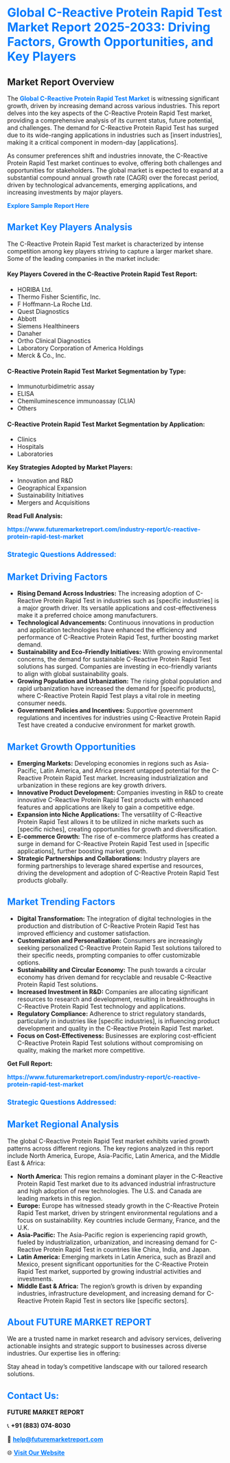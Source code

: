 <h1 style="color: #007BFF;">Global C-Reactive Protein Rapid Test Market Report 2025-2033: Driving Factors, Growth Opportunities, and Key Players</h1>

<section id="overview">
<h2>Market Report Overview</h2>
<p>The <a href="https://www.futuremarketreport.com/industry-report/c-reactive-protein-rapid-test-market" style="color: #007BFF; text-decoration: none;"><strong>Global C-Reactive Protein Rapid Test Market</strong></a> is witnessing significant growth, driven by increasing demand across various industries. This report delves into the key aspects of the C-Reactive Protein Rapid Test market, providing a comprehensive analysis of its current status, future potential, and challenges. The demand for C-Reactive Protein Rapid Test has surged due to its wide-ranging applications in industries such as [insert industries], making it a critical component in modern-day [applications].</p>
<p>As consumer preferences shift and industries innovate, the C-Reactive Protein Rapid Test market continues to evolve, offering both challenges and opportunities for stakeholders. The global market is expected to expand at a substantial compound annual growth rate (CAGR) over the forecast period, driven by technological advancements, emerging applications, and increasing investments by major players.</p>
</section>

<section id="overview">
<p><a href="https://www.futuremarketreport.com/request-sample/reportId=41156" style="color: #007BFF; text-decoration: none;"><strong>Explore Sample Report Here</strong></a></p>
</section>

<section id="key-players">
<h2 style="color: #007BFF;">Market Key Players Analysis</h2>
<p>The C-Reactive Protein Rapid Test market is characterized by intense competition among key players striving to capture a larger market share. Some of the leading companies in the market include:</p>
<h4>Key Players Covered in the C-Reactive Protein Rapid Test Report:</h4>
<ul><li>HORIBA Ltd.</li><li>Thermo Fisher Scientific, Inc.</li><li>F Hoffmann-La Roche Ltd.</li><li>Quest Diagnostics</li><li>Abbott</li><li>Siemens Healthineers</li><li>Danaher</li><li>Ortho Clinical Diagnostics</li><li>Laboratory Corporation of America Holdings</li><li>Merck &amp; Co., Inc.</li></ul>
<h4>C-Reactive Protein Rapid Test Market Segmentation by Type:</h4>
<ul><li>Immunoturbidimetric assay</li><li>ELISA</li><li>Chemiluminescence immunoassay (CLIA)</li><li>Others</li></ul>

<h4>C-Reactive Protein Rapid Test Market Segmentation by Application:</h4>
<ul><li>Clinics</li><li>Hospitals</li><li>Laboratories</li></ul>
<p><strong>Key Strategies Adopted by Market Players:</strong></p>
<ul>
<li>Innovation and R&D</li>
<li>Geographical Expansion</li>
<li>Sustainability Initiatives</li>
<li>Mergers and Acquisitions</li>
</ul>
</section>

<section>
<p><strong>Read Full Analysis: </strong></p><a href="https://www.futuremarketreport.com/industry-report/c-reactive-protein-rapid-test-market" style="color: #007BFF; text-decoration: none;"><strong>https://www.futuremarketreport.com/industry-report/c-reactive-protein-rapid-test-market</strong></a>
<h3 style="color: #007BFF;">Strategic Questions Addressed:</h3>
</section>

<section id="driving-factors">
<h2 style="color: #007BFF;">Market Driving Factors</h2>
<ul>
<li><strong>Rising Demand Across Industries:</strong> The increasing adoption of C-Reactive Protein Rapid Test in industries such as [specific industries] is a major growth driver. Its versatile applications and cost-effectiveness make it a preferred choice among manufacturers.</li>
<li><strong>Technological Advancements:</strong> Continuous innovations in production and application technologies have enhanced the efficiency and performance of C-Reactive Protein Rapid Test, further boosting market demand.</li>
<li><strong>Sustainability and Eco-Friendly Initiatives:</strong> With growing environmental concerns, the demand for sustainable C-Reactive Protein Rapid Test solutions has surged. Companies are investing in eco-friendly variants to align with global sustainability goals.</li>
<li><strong>Growing Population and Urbanization:</strong> The rising global population and rapid urbanization have increased the demand for [specific products], where C-Reactive Protein Rapid Test plays a vital role in meeting consumer needs.</li>
<li><strong>Government Policies and Incentives:</strong> Supportive government regulations and incentives for industries using C-Reactive Protein Rapid Test have created a conducive environment for market growth.</li>
</ul>
</section>

<section id="growth-opportunities">
<h2 style="color: #007BFF;">Market Growth Opportunities</h2>
<ul>
<li><strong>Emerging Markets:</strong> Developing economies in regions such as Asia-Pacific, Latin America, and Africa present untapped potential for the C-Reactive Protein Rapid Test market. Increasing industrialization and urbanization in these regions are key growth drivers.</li>
<li><strong>Innovative Product Development:</strong> Companies investing in R&D to create innovative C-Reactive Protein Rapid Test products with enhanced features and applications are likely to gain a competitive edge.</li>
<li><strong>Expansion into Niche Applications:</strong> The versatility of C-Reactive Protein Rapid Test allows it to be utilized in niche markets such as [specific niches], creating opportunities for growth and diversification.</li>
<li><strong>E-commerce Growth:</strong> The rise of e-commerce platforms has created a surge in demand for C-Reactive Protein Rapid Test used in [specific applications], further boosting market growth.</li>
<li><strong>Strategic Partnerships and Collaborations:</strong> Industry players are forming partnerships to leverage shared expertise and resources, driving the development and adoption of C-Reactive Protein Rapid Test products globally.</li>
</ul>
</section>

<section id="trending-factors">
<h2 style="color: #007BFF;">Market Trending Factors</h2>
<ul>
<li><strong>Digital Transformation:</strong> The integration of digital technologies in the production and distribution of C-Reactive Protein Rapid Test has improved efficiency and customer satisfaction.</li>
<li><strong>Customization and Personalization:</strong> Consumers are increasingly seeking personalized C-Reactive Protein Rapid Test solutions tailored to their specific needs, prompting companies to offer customizable options.</li>
<li><strong>Sustainability and Circular Economy:</strong> The push towards a circular economy has driven demand for recyclable and reusable C-Reactive Protein Rapid Test solutions.</li>
<li><strong>Increased Investment in R&D:</strong> Companies are allocating significant resources to research and development, resulting in breakthroughs in C-Reactive Protein Rapid Test technology and applications.</li>
<li><strong>Regulatory Compliance:</strong> Adherence to strict regulatory standards, particularly in industries like [specific industries], is influencing product development and quality in the C-Reactive Protein Rapid Test market.</li>
<li><strong>Focus on Cost-Effectiveness:</strong> Businesses are exploring cost-efficient C-Reactive Protein Rapid Test solutions without compromising on quality, making the market more competitive.</li>
</ul>
</section>

<section>
<p><strong>Get Full Report: </strong></p><a href="https://www.futuremarketreport.com/industry-report/c-reactive-protein-rapid-test-market" style="color: #007BFF; text-decoration: none;"><strong>https://www.futuremarketreport.com/industry-report/c-reactive-protein-rapid-test-market</strong></a>
<h3 style="color: #007BFF;">Strategic Questions Addressed:</h3>
</section>


<section id="regional-analysis">
<h2 style="color: #007BFF;">Market Regional Analysis</h2>
<p>The global C-Reactive Protein Rapid Test market exhibits varied growth patterns across different regions. The key regions analyzed in this report include North America, Europe, Asia-Pacific, Latin America, and the Middle East & Africa:</p>
<ul>
<li><strong>North America:</strong> This region remains a dominant player in the C-Reactive Protein Rapid Test market due to its advanced industrial infrastructure and high adoption of new technologies. The U.S. and Canada are leading markets in this region.</li>
<li><strong>Europe:</strong> Europe has witnessed steady growth in the C-Reactive Protein Rapid Test market, driven by stringent environmental regulations and a focus on sustainability. Key countries include Germany, France, and the U.K.</li>
<li><strong>Asia-Pacific:</strong> The Asia-Pacific region is experiencing rapid growth, fueled by industrialization, urbanization, and increasing demand for C-Reactive Protein Rapid Test in countries like China, India, and Japan.</li>
<li><strong>Latin America:</strong> Emerging markets in Latin America, such as Brazil and Mexico, present significant opportunities for the C-Reactive Protein Rapid Test market, supported by growing industrial activities and investments.</li>
<li><strong>Middle East & Africa:</strong> The region’s growth is driven by expanding industries, infrastructure development, and increasing demand for C-Reactive Protein Rapid Test in sectors like [specific sectors].</li>
</ul>
</section>

<footer>
<h2 style="color: #007BFF;">About FUTURE MARKET REPORT</h2>
<p>We are a trusted name in market research and advisory services, delivering actionable insights and strategic support to businesses across diverse industries. Our expertise lies in offering:</p>

<p>Stay ahead in today’s competitive landscape with our tailored research solutions.</p>

<h2 style="color: #007BFF;">Contact Us:</h2>
<p><strong>FUTURE MARKET REPORT</strong></p>
<p>📞 <strong>+91 (883) 074-8030</strong></p>
<p>📧 <strong><a href="mailto:help@futuremarketreport.com" style="color: #007BFF;">help@futuremarketreport.com</a></strong></p>
<p>🌐 <strong><a href="https://www.futuremarketreport.com/" style="color: #007BFF;">Visit Our Website</a></strong></p>
</footer>